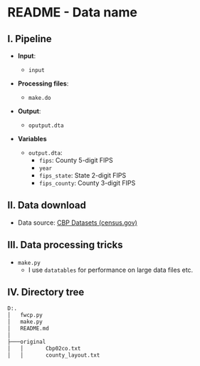 # README - Data name

## I. Pipeline

* **Input**:
    * `input`
* **Processing files**:
    * `make.do`
* **Output**: 
    * `oputput.dta`
    
* **Variables**
    * `output.dta`:
        * `fips`: County 5-digit FIPS
        * `year`
        * `fips_state`: State 2-digit FIPS
        * `fips_county`: County 3-digit FIPS

## II. Data download

* Data source: [CBP Datasets (census.gov)](https://www.census.gov/programs-surveys/cbp/data/datasets.html)

## III. Data processing tricks

* `make.py`
    * I use `datatables` for performance on large data files etc.

## IV. Directory tree

```cmd
D:.
│   fwcp.py
│   make.py
│   README.md
│
├───original
│   │       Cbp02co.txt
│   │       county_layout.txt
```
